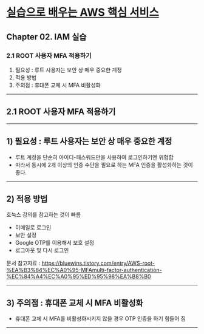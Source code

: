 # <a href = "../README.md" target="_blank">실습으로 배우는 AWS 핵심 서비스</a>
## Chapter 02. IAM 실습
### 2.1 ROOT 사용자 MFA 적용하기
1) 필요성 : 루트 사용자는 보안 상 매우 중요한 계정
2) 적용 방법
3) 주의점 : 휴대폰 교체 시 MFA 비활성화

---

## 2.1 ROOT 사용자 MFA 적용하기


---

## 1) 필요성 : 루트 사용자는 보안 상 매우 중요한 계정
- 루트 계정을 단순히 아이디-패스워드만을 사용하여 로그인하기엔 위험함
- 따라서 동시에 2개 이상의 인증 수단을 필요로 하는 MFA 인증을 활성화하는 것이 좋다.

---

## 2) 적용 방법
호눅스 강의를 참고하는 것이 빠름

- 이메일로 로그인
- 보안 설정
- Google OTP를 이용해서 보호 설정
- 로그아웃 및 다시 로그인

문서 참고자료 : https://bluewins.tistory.com/entry/AWS-root-%EA%B3%84%EC%A0%95-MFAmulti-factor-authentication-%EC%84%A4%EC%A0%95%ED%95%98%EA%B8%B0

---

## 3) 주의점 : 휴대폰 교체 시 MFA 비활성화
- 휴대폰 교체 시 MFA를 비활성화시키지 않을 경우 OTP 인증을 하기 힘들어 짐

---
